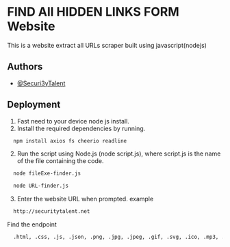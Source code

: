 
# FIND All HIDDEN LINKS FORM Website

This is a website extract all URLs scraper built using javascript(nodejs)






## Authors

- [@Securi3yTalent](https://twitter.com/Securi3yTalent)



## Deployment

1. Fast need to your device node js install.
1. Install the required dependencies by running.

```bash
  npm install axios fs cheerio readline
```
2. Run the script using Node.js (node script.js), where script.js is the name of the file containing the code.
```bash
  node fileExe-finder.js
```
```bash
  node URL-finder.js
```

3. Enter the website URL when prompted. example
```bash
  http://securitytalent.net
``` 

Find the endpoint
```bash
  .html, .css, .js, .json, .png, .jpg, .jpeg, .gif, .svg, .ico, .mp3, .mp4, .ogg, .webm, .pdf, .doc, .docx, .xls, .xlsx, .ppt, .pptx, .ttf, .otf, .woff, .zip, .tar, .gz , .rar, .csv, .xml, .php, .py, .rb, .scss, .sass, .less, .sql, .ini, .txt, .md
``` 